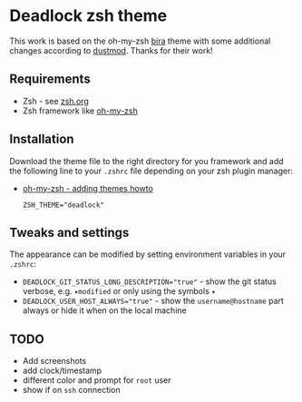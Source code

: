 # Deadlock zsh theme

This work is based on the oh-my-zsh [bira](https://github.com/robbyrussell/oh-my-zsh/wiki/Themes#bira) theme with some additional changes according to [dustmod](https://github.com/bmihaila/dustmod). Thanks for their work!


## Requirements
- Zsh - see [zsh.org](http://www.zsh.org/)
- Zsh framework like [oh-my-zsh](https://github.com/robbyrussell/oh-my-zsh)


## Installation
Download the theme file to the right directory for you framework and add the following line to your `.zshrc` file depending on your zsh plugin manager:

- [oh-my-zsh - adding themes howto](https://github.com/robbyrussell/oh-my-zsh/wiki/Customization#overriding-and-adding-themes)

    `ZSH_THEME="deadlock"`


## Tweaks and settings

The appearance can be modified by setting environment variables in your `.zshrc`:

- `DEADLOCK_GIT_STATUS_LONG_DESCRIPTION="true"` - show the git status verbose, e.g. `✶modified` or only using the symbols `✶`
- `DEADLOCK_USER_HOST_ALWAYS="true"` - show the `username@hostname` part always or hide it when on the local machine


## TODO
- Add screenshots
- add clock/timestamp
- different color and prompt for `root` user
- show if on `ssh` connection
